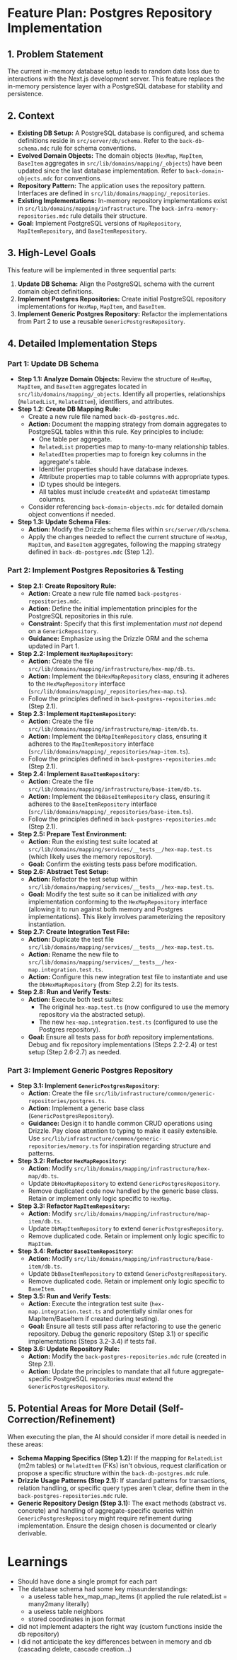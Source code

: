 # Feature Plan: Postgres Repository Implementation

## 1. Problem Statement

The current in-memory database setup leads to random data loss due to interactions with the Next.js development server. This feature replaces the in-memory persistence layer with a PostgreSQL database for stability and persistence.

## 2. Context

- **Existing DB Setup:** A PostgreSQL database is configured, and schema definitions reside in `src/server/db/schema`. Refer to the `back-db-schema.mdc` rule for schema conventions.
- **Evolved Domain Objects:** The domain objects (`HexMap`, `MapItem`, `BaseItem` aggregates in `src/lib/domains/mapping/_objects`) have been updated since the last database implementation. Refer to `back-domain-objects.mdc` for conventions.
- **Repository Pattern:** The application uses the repository pattern. Interfaces are defined in `src/lib/domains/mapping/_repositories`.
- **Existing Implementations:** In-memory repository implementations exist in `src/lib/domains/mapping/infrastructure`. The `back-infra-memory-repositories.mdc` rule details their structure.
- **Goal:** Implement PostgreSQL versions of `MapRepository`, `MapItemRepository`, and `BaseItemRepository`.

## 3. High-Level Goals

This feature will be implemented in three sequential parts:

1.  **Update DB Schema:** Align the PostgreSQL schema with the current domain object definitions.
2.  **Implement Postgres Repositories:** Create initial PostgreSQL repository implementations for `HexMap`, `MapItem`, and `BaseItem`.
3.  **Implement Generic Postgres Repository:** Refactor the implementations from Part 2 to use a reusable `GenericPostgresRepository`.

## 4. Detailed Implementation Steps

### Part 1: Update DB Schema

- **Step 1.1: Analyze Domain Objects:** Review the structure of `HexMap`, `MapItem`, and `BaseItem` aggregates located in `src/lib/domains/mapping/_objects`. Identify all properties, relationships (`RelatedList`, `RelatedItem`), identifiers, and attributes.
- **Step 1.2: Create DB Mapping Rule:**
  - Create a new rule file named `back-db-postgres.mdc`.
  - **Action:** Document the mapping strategy from domain aggregates to PostgreSQL tables within this rule. Key principles to include:
    - One table per aggregate.
    - `RelatedList` properties map to many-to-many relationship tables.
    - `RelatedItem` properties map to foreign key columns in the aggregate's table.
    - Identifier properties should have database indexes.
    - Attribute properties map to table columns with appropriate types.
    - ID types should be integers.
    - All tables must include `createdAt` and `updatedAt` timestamp columns.
  - Consider referencing `back-domain-objects.mdc` for detailed domain object conventions if needed.
- **Step 1.3: Update Schema Files:**
  - **Action:** Modify the Drizzle schema files within `src/server/db/schema`.
  - Apply the changes needed to reflect the current structure of `HexMap`, `MapItem`, and `BaseItem` aggregates, following the mapping strategy defined in `back-db-postgres.mdc` (Step 1.2).

### Part 2: Implement Postgres Repositories & Testing

- **Step 2.1: Create Repository Rule:**
  - **Action:** Create a new rule file named `back-postgres-repositories.mdc`.
  - **Action:** Define the initial implementation principles for the PostgreSQL repositories in this rule.
  - **Constraint:** Specify that this first implementation _must not_ depend on a `GenericRepository`.
  - **Guidance:** Emphasize using the Drizzle ORM and the schema updated in Part 1.
- **Step 2.2: Implement `HexMapRepository`:**
  - **Action:** Create the file `src/lib/domains/mapping/infrastructure/hex-map/db.ts`.
  - **Action:** Implement the `DbHexMapRepository` class, ensuring it adheres to the `HexMapRepository` interface (`src/lib/domains/mapping/_repositories/hex-map.ts`).
  - Follow the principles defined in `back-postgres-repositories.mdc` (Step 2.1).
- **Step 2.3: Implement `MapItemRepository`:**
  - **Action:** Create the file `src/lib/domains/mapping/infrastructure/map-item/db.ts`.
  - **Action:** Implement the `DbMapItemRepository` class, ensuring it adheres to the `MapItemRepository` interface (`src/lib/domains/mapping/_repositories/map-item.ts`).
  - Follow the principles defined in `back-postgres-repositories.mdc` (Step 2.1).
- **Step 2.4: Implement `BaseItemRepository`:**
  - **Action:** Create the file `src/lib/domains/mapping/infrastructure/base-item/db.ts`.
  - **Action:** Implement the `DbBaseItemRepository` class, ensuring it adheres to the `BaseItemRepository` interface (`src/lib/domains/mapping/_repositories/base-item.ts`).
  - Follow the principles defined in `back-postgres-repositories.mdc` (Step 2.1).
- **Step 2.5: Prepare Test Environment:**
  - **Action:** Run the existing test suite located at `src/lib/domains/mapping/services/__tests__/hex-map.test.ts` (which likely uses the memory repository).
  - **Goal:** Confirm the existing tests pass before modification.
- **Step 2.6: Abstract Test Setup:**
  - **Action:** Refactor the test setup within `src/lib/domains/mapping/services/__tests__/hex-map.test.ts`.
  - **Goal:** Modify the test suite so it can be initialized with _any_ implementation conforming to the `HexMapRepository` interface (allowing it to run against both memory and Postgres implementations). This likely involves parameterizing the repository instantiation.
- **Step 2.7: Create Integration Test File:**
  - **Action:** Duplicate the test file `src/lib/domains/mapping/services/__tests__/hex-map.test.ts`.
  - **Action:** Rename the new file to `src/lib/domains/mapping/services/__tests__/hex-map.integration.test.ts`.
  - **Action:** Configure this new integration test file to instantiate and use the `DbHexMapRepository` (from Step 2.2) for its tests.
- **Step 2.8: Run and Verify Tests:**
  - **Action:** Execute both test suites:
    - The original `hex-map.test.ts` (now configured to use the memory repository via the abstracted setup).
    - The new `hex-map.integration.test.ts` (configured to use the Postgres repository).
  - **Goal:** Ensure all tests pass for _both_ repository implementations. Debug and fix repository implementations (Steps 2.2-2.4) or test setup (Step 2.6-2.7) as needed.

### Part 3: Implement Generic Postgres Repository

- **Step 3.1: Implement `GenericPostgresRepository`:**
  - **Action:** Create the file `src/lib/infrastructure/common/generic-repositories/postgres.ts`.
  - **Action:** Implement a generic base class (`GenericPostgresRepository`).
  - **Guidance:** Design it to handle common CRUD operations using Drizzle. Pay close attention to typing to make it easily extensible. Use `src/lib/infrastructure/common/generic-repositories/memory.ts` for inspiration regarding structure and patterns.
- **Step 3.2: Refactor `HexMapRepository`:**
  - **Action:** Modify `src/lib/domains/mapping/infrastructure/hex-map/db.ts`.
  - Update `DbHexMapRepository` to extend `GenericPostgresRepository`.
  - Remove duplicated code now handled by the generic base class. Retain or implement only logic specific to `HexMap`.
- **Step 3.3: Refactor `MapItemRepository`:**
  - **Action:** Modify `src/lib/domains/mapping/infrastructure/map-item/db.ts`.
  - Update `DbMapItemRepository` to extend `GenericPostgresRepository`.
  - Remove duplicated code. Retain or implement only logic specific to `MapItem`.
- **Step 3.4: Refactor `BaseItemRepository`:**
  - **Action:** Modify `src/lib/domains/mapping/infrastructure/base-item/db.ts`.
  - Update `DbBaseItemRepository` to extend `GenericPostgresRepository`.
  - Remove duplicated code. Retain or implement only logic specific to `BaseItem`.
- **Step 3.5: Run and Verify Tests:**
  - **Action:** Execute the integration test suite (`hex-map.integration.test.ts` and potentially similar ones for MapItem/BaseItem if created during testing).
  - **Goal:** Ensure all tests still pass after refactoring to use the generic repository. Debug the generic repository (Step 3.1) or specific implementations (Steps 3.2-3.4) if tests fail.
- **Step 3.6: Update Repository Rule:**
  - **Action:** Modify the `back-postgres-repositories.mdc` rule (created in Step 2.1).
  - **Action:** Update the principles to mandate that all future aggregate-specific PostgreSQL repositories _must_ extend the `GenericPostgresRepository`.

## 5. Potential Areas for More Detail (Self-Correction/Refinement)

When executing the plan, the AI should consider if more detail is needed in these areas:

- **Schema Mapping Specifics (Step 1.2):** If the mapping for `RelatedList` (m2m tables) or `RelatedItem` (FKs) isn't obvious, request clarification or propose a specific structure within the `back-db-postgres.mdc` rule.
- **Drizzle Usage Patterns (Step 2.1):** If standard patterns for transactions, relation handling, or specific query types aren't clear, define them in the `back-postgres-repositories.mdc` rule.
- **Generic Repository Design (Step 3.1):** The exact methods (abstract vs. concrete) and handling of aggregate-specific queries within `GenericPostgresRepository` might require refinement during implementation. Ensure the design chosen is documented or clearly derivable.

# Learnings

- Should have done a single prompt for each part
- The database schema had some key missunderstandings:
  - a useless table hex_map_map_items (it applied the rule relatedList = many2many literally)
  - a useless table neighbors
  - stored coordinates in json format
- did not implement adapters the right way (custom functions inside the db repository)
- I did not anticipate the key differences between in memory and db (cascading delete, cascade creation...)
